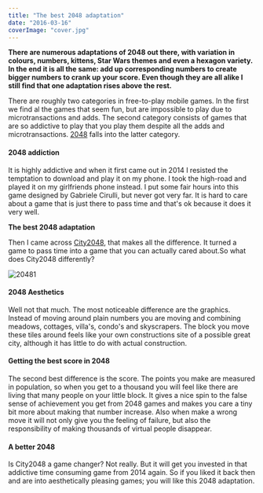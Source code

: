 ```yaml
---
title: "The best 2048 adaptation"
date: "2016-03-16"
coverImage: "cover.jpg"
---
```


**There are numerous adaptations of 2048 out there, with variation in colours, numbers, kittens, Star Wars themes and even a hexagon variety. In the end it is all the same: add up corresponding numbers to create bigger numbers to crank up your score. Even though they are all alike I still find that one adaptation rises above the rest.**

There are roughly two categories in free-to-play mobile games. In the first we find al the games that seem fun, but are impossible to play due to microtransactions and adds. The second category consists of games that are so addictive to play that you play them despite all the adds and microtransactions. [2048](https://gabrielecirulli.github.io/2048/) falls into the latter category.

#### 2048 addiction

It is highly addictive and when it first came out in 2014 I resisted the temptation to download and play it on my phone. I took the high-road and played it on my girlfriends phone instead. I put some fair hours into this game designed by Gabriele Cirulli, but never got very far. It is hard to care about a game that is just there to pass time and that's ok because it does it very well.

**The best 2048 adaptation**

Then I came across [City2048](https://play.google.com/store/apps/details?id=air.ru.underair.city2048&hl=nl), that makes all the difference. It turned a game to pass time into a game that you can actually cared about.So what does City2048 differently?

![20481](images/20481.jpg)

#### 2048 Aesthetics

Well not that much. The most noticeable difference are the graphics. Instead of moving around plain numbers you are moving and combining meadows, cottages, villa's, condo's and skyscrapers. The block you move these tiles around feels like your own constructions site of a possible great city, although it has little to do with actual construction.

#### **Getting the best score in 2048**

The second best difference is the score. The points you make are measured in population, so when you get to a thousand you will feel like there are living that many people on your little block. It gives a nice spin to the false sense of achievement you get from 2048 games and makes you care a tiny bit more about making that number increase. Also when make a wrong move it will not only give you the feeling of failure, but also the responsibility of making thousands of virtual people disappear.

#### A better 2048

Is City2048 a game changer? Not really. But it will get you invested in that addictive time consuming game from 2014 again. So if you liked it back then and are into aesthetically pleasing games; you will like this 2048 adaptation.
